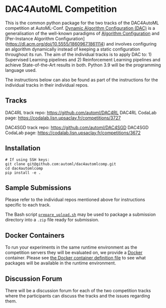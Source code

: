 # DAC4AutoML Competition
This is the common python package for the two tracks of the DAC4AutoML competition at AutoML-Conf. [Dynamic Algorithm Configuration (DAC)](https://ml.informatik.uni-freiburg.de/wp-content/uploads/papers/20-ECAI-DAC.pdf) is a generalisation of the well-known paradigms of [Algorithm Configuration](https://www.jmlr.org/papers/volume23/21-0888/21-0888.pdf) and [Per-Instance Algorithm Configuration] (https://dl.acm.org/doi/10.5555/1860967.1861114) and involves configuring an algorithm dynamically instead of keeping a static configuration throughout its run. The aim of the individual tracks is to apply DAC to: 1) Supervised Learning pipelines and 2) Reinforcement Learning pipelines and achieve State-of-the-Art results in both. Python 3.9 will be the programming language used.

The instructions below can also be found as part of the instructions for the individual tracks in their individual repos.

## Tracks
DAC4RL track repo: https://github.com/automl/DAC4RL
DAC4RL CodaLab page: https://codalab.lisn.upsaclay.fr/competitions/3727

DAC4SGD track repo: https://github.com/automl/DAC4SGD
DAC4SGD CodaLab page: https://codalab.lisn.upsaclay.fr/competitions/3672

## Installation
```
# If using SSH keys:
git clone git@github.com:automl/dac4automlcomp.git
cd dac4automlcomp
pip install -e .
```

## Sample Submissions
Please refer to the individual repos mentioned above for instructions specific to each track.

The Bash script [`prepare_upload.sh`](prepare_upload.sh) may be used to package a submission directory into a `.zip` file ready for submission.

## Docker Containers
To run your experiments in the same runtime environment as the competition servers they will be evaluated on, we provide a [Docker](https://docs.docker.com/engine/install/) container. Please see [the Docker container definition file](ubuntu_codalab_Dockerfile.txt) to see what packages will be available in the runtime environment.

## Discussion Forum
There will be a discussion forum for each of the two competition tracks where the participants can discuss the tracks and the issues regarding them.
